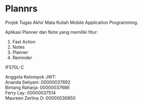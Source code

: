 # Plannrs
Projek Tugas Akhir Mata Kuliah Mobile Application Programming.

Aplikasi Planner dan Note yang memiliki fitur:<br>
1. Fast Action<br>
2. Notes <br>
3. Planner<br>
4. Reminder<br>

IF570L-C<br>

Anggota Kelompok JWT:<br>
Ananda Setiyani:    00000037692<br>
Bintang Raharja:    00000037686<br>
Ferry Lay:          00000037514<br>
Maureen Zerlina O:  00000036850<br>
